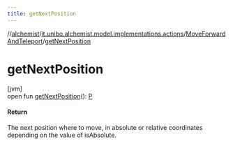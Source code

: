 ```yaml
---
title: getNextPosition
---
```

//[alchemist](../../../index.html)/[it.unibo.alchemist.model.implementations.actions](../index.html)/[MoveForwardAndTeleport](index.html)/[getNextPosition](get-next-position.html)



# getNextPosition



[jvm]\
open fun [getNextPosition](get-next-position.html)(): [P](../../it.unibo.alchemist.model.implementations.layers/-uniform-layer/index.html)



#### Return



The next position where to move, in absolute or relative coordinates depending on the value of isAbsolute.




